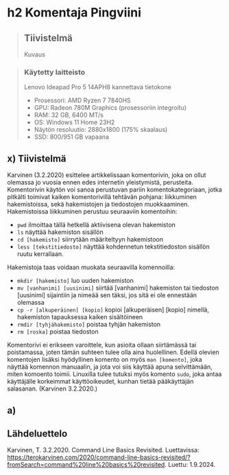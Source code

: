 # h2 Komentaja Pingviini

> ## Tiivistelmä
>
> Kuvaus

> ### Käytetty laitteisto
>
> Lenovo Ideapad Pro 5 14APH8 kannettava tietokone
> - Prosessori: AMD Ryzen 7 7840HS
> - GPU: Radeon 780M Graphics (prosessoriin integroitu)
> - RAM: 32 GB, 6400 MT/s
> - OS: Windows 11 Home 23H2
> - Näytön resoluutio: 2880x1800 (175% skaalaus)
> - SSD: 800/951 GB vapaana

## x) Tiivistelmä

Karvinen (3.2.2020) esittelee artikkelissaan komentorivin, joka on ollut olemassa jo vuosia ennen edes internetin yleistymistä, perusteita. Komentorivin käytön voi sanoa perustuvan pariin komentokategoriaan, jotka pitkälti toimivat kaiken komentorivillä tehtävän pohjana: liikkuminen hakemistoissa, sekä hakemistojen ja tiedostojen muokkaaminen. Hakemistoissa liikkuminen perustuu seuraaviin komentoihin:
- `pwd` ilmoittaa tällä hetkellä aktiivisena olevan hakemiston
- `ls` näyttää hakemiston sisällön
- `cd [hakemisto]` siirrytään määriteltyyn hakemistoon
- `less [tekstitiedosto]` näyttää kohdennetun tekstitiedoston sisällön ruutu kerrallaan.

Hakemistoja taas voidaan muokata seuraavilla komennoilla:
- `mkdir [hakemisto]` luo uuden hakemiston
- `mv [vanhanimi] [uusinimi]` siirtää [vanhanimi] hakemiston tai tiedoston [uusinimi] sijaintiin ja nimeää sen täksi, jos sitä ei ole ennestään olemassa
- `cp -r [alkuperäinen] [kopio]` kopioi [alkuperäisen] [kopio] nimellä, hakemiston tapauksessa kaiken sisältöineen
- `rmdir [tyhjähakemisto]` poistaa tyhjän hakemiston
- `rm [roska]` poistaa tiedoston

Komentorivi ei erikseen varoittele, kun asioita ollaan siirtämässä tai poistamassa, joten tämän suhteen tulee olla aina huolellinen. Edellä olevien komentojen lisäksi hyödyllinen komento on myös `man [komento]`, joka näyttää komennon manuaalin, ja jota voi siis käyttää apuna selvittämään, miten komoento toimii. Linuxilla tulee tutuksi myös komento `sudo`, joka antaa käyttäjälle korkeimmat käyttöoikeudet, kunhan tietää pääkäyttäjän salasanan. (Karvinen 3.2.2020.)

## a) 

## Lähdeluettelo

Karvinen, T. 3.2.2020. Command Line Basics Revisited. Luettavissa: https://terokarvinen.com/2020/command-line-basics-revisited/?fromSearch=command%20line%20basics%20revisited. Luettu: 1.9.2024.
